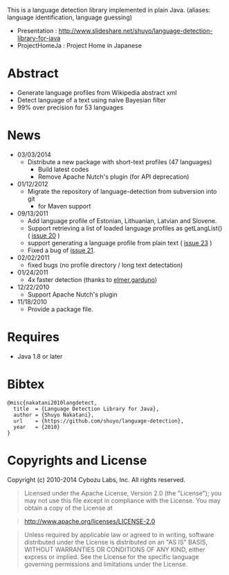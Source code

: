 This is a language detection library implemented in plain Java.
(aliases: language identification, language guessing)

  * Presentation : http://www.slideshare.net/shuyo/language-detection-library-for-java
  * ProjectHomeJa : Project Home in Japanese

# Abstract #

  * Generate language profiles from Wikipedia abstract xml
  * Detect language of a text using naive Bayesian filter
  * 99% over precision for 53 languages

# News #

  * 03/03/2014
    * Distribute a new package with short-text profiles (47 languages)
      * Build latest codes
      * Remove Apache Nutch's plugin (for API deprecation)
  * 01/12/2012
    * Migrate the repository of language-detection from subversion into git
      * for Maven support
  * 09/13/2011
    * Add language profile of Estonian, Lithuanian, Latvian and Slovene.
    * Support retrieving a list of loaded language profiles as getLangList() ( [issue 20](https://code.google.com/p/language-detection/issues/detail?id=20) )
    * support generating a language profile from plain text ( [issue 23](https://code.google.com/p/language-detection/issues/detail?id=23) )
    * Fixed a bug of [issue 21](https://code.google.com/p/language-detection/issues/detail?id=21).
  * 02/02/2011
    * fixed bugs (no profile directory / long text detectation)
  * 01/24/2011
    * 4x faster detection (thanks to [elmer.garduno](http://code.google.com/u/elmer.garduno/))
  * 12/22/2010
    * Support Apache Nutch's plugin
  * 11/18/2010
    * Provide a package file.

# Requires #

  * Java 1.8 or later

# Bibtex #

```
@misc{nakatani2010langdetect,
  title  = {Language Detection Library for Java},
  author = {Shuyo Nakatani}, 
  url    = {https://github.com/shuyo/language-detection},
  year   = {2010}
}
```

# Copyrights and License #

Copyright (c) 2010-2014 Cybozu Labs, Inc. All rights reserved.

> Licensed under the Apache License, Version 2.0 (the "License");
> you may not use this file except in compliance with the License.
> You may obtain a copy of the License at

> http://www.apache.org/licenses/LICENSE-2.0

> Unless required by applicable law or agreed to in writing, software
> distributed under the License is distributed on an "AS IS" BASIS,
> WITHOUT WARRANTIES OR CONDITIONS OF ANY KIND, either express or implied.
> See the License for the specific language governing permissions and
> limitations under the License.